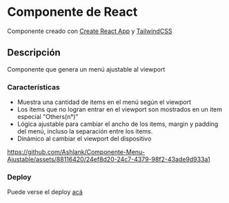 # Componente de React

Componente creado con [Create React App](https://github.com/facebook/create-react-app) y [TailwindCSS](https://tailwindcss.com/)

## Descripción

Componente que genera un menú ajustable al viewport

### Características

- Muestra una cantidad de items en el menú según el viewport
- Los items que no logran entrar en el viewport son mostrados en un item especial "Others(n°)"
- Lógica ajustable para cambiar el ancho de los items, margin y padding del menú, incluso la separación entre los items.
- Dinámico al cambiar el viewport del dispositivo

https://github.com/Ashlank/Componente-Menu-Ajustable/assets/88116420/24ef8d20-24c7-4379-98f2-43ade9d933a1

### Deploy

Puede verse el deploy [acá](https://componente-menu-ajustable.vercel.app/)
